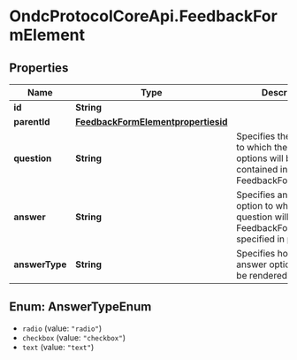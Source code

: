 # OndcProtocolCoreApi.FeedbackFormElement

## Properties
Name | Type | Description | Notes
------------ | ------------- | ------------- | -------------
**id** | **String** |  | [optional] 
**parentId** | [**FeedbackFormElementpropertiesid**](FeedbackFormElementpropertiesid.md) |  | [optional] 
**question** | **String** | Specifies the question to which the answer options will be contained in the child FeedbackFormElements | [optional] 
**answer** | **String** | Specifies an answer option to which the question will be in the FeedbackFormElement specified in parent_id | [optional] 
**answerType** | **String** | Specifies how the answer option should be rendered. | [optional] 

<a name="AnswerTypeEnum"></a>
## Enum: AnswerTypeEnum

* `radio` (value: `"radio"`)
* `checkbox` (value: `"checkbox"`)
* `text` (value: `"text"`)

